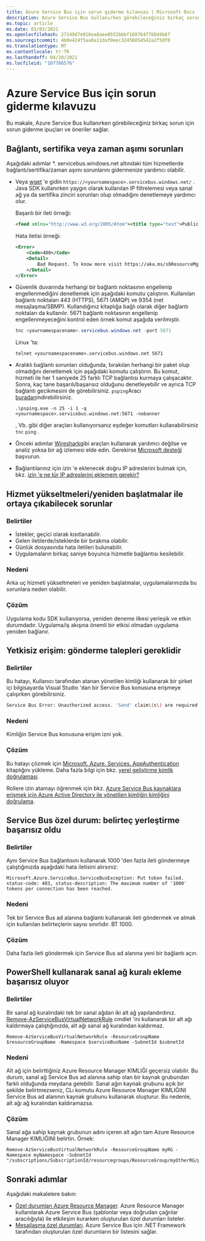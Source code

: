 ```yaml
---
title: Azure Service Bus için sorun giderme kılavuzu | Microsoft Docs
description: Azure Service Bus kullanırken görebileceğiniz birkaç sorun için sorun giderme ipuçları ve öneriler hakkında bilgi edinin.
ms.topic: article
ms.date: 03/03/2021
ms.openlocfilehash: 27249d7e016ea8aee0552bbbf1687647760d4b6f
ms.sourcegitcommit: 4b0e424f5aa8a11daf0eec32456854542a2f5df0
ms.translationtype: MT
ms.contentlocale: tr-TR
ms.lasthandoff: 04/20/2021
ms.locfileid: "107786576"
---
```

# <a name="troubleshooting-guide-for-azure-service-bus"></a>Azure Service Bus için sorun giderme kılavuzu
Bu makale, Azure Service Bus kullanırken görebileceğiniz birkaç sorun için sorun giderme ipuçları ve öneriler sağlar. 

## <a name="connectivity-certificate-or-timeout-issues"></a>Bağlantı, sertifika veya zaman aşımı sorunları
Aşağıdaki adımlar *. servicebus.windows.net altındaki tüm hizmetlerde bağlantı/sertifika/zaman aşımı sorunlarını gidermenize yardımcı olabilir. 

- Veya [wget](https://www.gnu.org/software/wget/) 'e gidin `https://<yournamespace>.servicebus.windows.net/` . Java SDK kullanırken yaygın olarak kullanılan IP filtrelemesi veya sanal ağ ya da sertifika zinciri sorunları olup olmadığını denetlemeye yardımcı olur.

    Başarılı bir ileti örneği:
    
    ```xml
    <feed xmlns="http://www.w3.org/2005/Atom"><title type="text">Publicly Listed Services</title><subtitle type="text">This is the list of publicly-listed services currently available.</subtitle><id>uuid:27fcd1e2-3a99-44b1-8f1e-3e92b52f0171;id=30</id><updated>2019-12-27T13:11:47Z</updated><generator>Service Bus 1.1</generator></feed>
    ```
    
    Hata iletisi örneği:

    ```xml
    <Error>
        <Code>400</Code>
        <Detail>
            Bad Request. To know more visit https://aka.ms/sbResourceMgrExceptions. . TrackingId:b786d4d1-cbaf-47a8-a3d1-be689cda2a98_G22, SystemTracker:NoSystemTracker, Timestamp:2019-12-27T13:12:40
        </Detail>
    </Error>
    ```
- Güvenlik duvarında herhangi bir bağlantı noktasının engellenip engellenmediğini denetlemek için aşağıdaki komutu çalıştırın. Kullanılan bağlantı noktaları 443 (HTTPS), 5671 (AMQP) ve 9354 (net mesajlaşma/SBMP). Kullandığınız kitaplığa bağlı olarak diğer bağlantı noktaları da kullanılır. 5671 bağlantı noktasının engellenip engellenmeyeceğini kontrol eden örnek komut aşağıda verilmiştir. 

    ```powershell
    tnc <yournamespacename>.servicebus.windows.net -port 5671
    ```

    Linux 'ta:

    ```shell
    telnet <yournamespacename>.servicebus.windows.net 5671
    ```
- Aralıklı bağlantı sorunları olduğunda, bırakılan herhangi bir paket olup olmadığını denetlemek için aşağıdaki komutu çalıştırın. Bu komut, hizmeti ile her 1 saniyede 25 farklı TCP bağlantısı kurmaya çalışacaktır. Sonra, kaç tane başarılı/başarısız olduğunu denetleyebilir ve ayrıca TCP bağlantı gecikmesini de görebilirsiniz. `psping`Aracı [buradan](/sysinternals/downloads/psping)indirebilirsiniz.

    ```shell
    .\psping.exe -n 25 -i 1 -q <yournamespace>.servicebus.windows.net:5671 -nobanner     
    ```
    , Vb. gibi diğer araçları kullanıyorsanız eşdeğer komutları kullanabilirsiniz `tnc` `ping` . 
- Önceki adımlar [Wireshark](https://www.wireshark.org/)gibi araçları kullanarak yardımcı değilse ve analiz yoksa bir ağ izlemesi elde edin. Gerekirse [Microsoft desteği](https://support.microsoft.com/) başvurun. 
- Bağlantılarınız için izin 'e eklenecek doğru IP adreslerini bulmak için, bkz. [izin 'e ne tür IP adreslerini eklemem gerekir?](service-bus-faq.yml#what-ip-addresses-do-i-need-to-add-to-allow-list-) 


## <a name="issues-that-may-occur-with-service-upgradesrestarts"></a>Hizmet yükseltmeleri/yeniden başlatmalar ile ortaya çıkabilecek sorunlar

### <a name="symptoms"></a>Belirtiler
- İstekler, geçici olarak kısıtlanabilir.
- Gelen iletilerde/isteklerde bir bırakma olabilir.
- Günlük dosyasında hata iletileri bulunabilir.
- Uygulamaların birkaç saniye boyunca hizmetle bağlantısı kesilebilir.

### <a name="cause"></a>Nedeni
Arka uç hizmeti yükseltmeleri ve yeniden başlatmalar, uygulamalarınızda bu sorunlara neden olabilir.

### <a name="resolution"></a>Çözüm
Uygulama kodu SDK kullanıyorsa, yeniden deneme ilkesi yerleşik ve etkin durumdadır. Uygulama/iş akışına önemli bir etkisi olmadan uygulama yeniden bağlanır.

## <a name="unauthorized-access-send-claims-are-required"></a>Yetkisiz erişim: gönderme talepleri gereklidir

### <a name="symptoms"></a>Belirtiler 
Bu hatayı, Kullanıcı tarafından atanan yönetilen kimliği kullanarak bir şirket içi bilgisayarda Visual Studio 'dan bir Service Bus konusuna erişmeye çalışırken görebilirsiniz.

```bash
Service Bus Error: Unauthorized access. 'Send' claim\(s\) are required to perform this operation.
```

### <a name="cause"></a>Nedeni
Kimliğin Service Bus konusuna erişim izni yok. 

### <a name="resolution"></a>Çözüm
Bu hatayı çözmek için [Microsoft. Azure. Services. AppAuthentication](https://www.nuget.org/packages/Microsoft.Azure.Services.AppAuthentication/) kitaplığını yükleme.  Daha fazla bilgi için bkz. [yerel geliştirme kimlik doğrulaması](/dotnet/api/overview/azure/service-to-service-authentication#local-development-authentication). 

Rollere izin atamayı öğrenmek için bkz. [Azure Service Bus kaynaklara erişmek için Azure Active Directory ile yönetilen kimliğin kimliğini doğrulama](service-bus-managed-service-identity.md).

## <a name="service-bus-exception-put-token-failed"></a>Service Bus özel durum: belirteç yerleştirme başarısız oldu

### <a name="symptoms"></a>Belirtiler
Aynı Service Bus bağlantısını kullanarak 1000 'den fazla ileti göndermeye çalıştığınızda aşağıdaki hata iletisini alırsınız: 

`Microsoft.Azure.ServiceBus.ServiceBusException: Put token failed. status-code: 403, status-description: The maximum number of '1000' tokens per connection has been reached.` 

### <a name="cause"></a>Nedeni
Tek bir Service Bus ad alanına bağlantı kullanarak ileti göndermek ve almak için kullanılan belirteçlerin sayısı sınırlıdır. BT 1000. 

### <a name="resolution"></a>Çözüm
Daha fazla ileti göndermek için Service Bus ad alanına yeni bir bağlantı açın.

## <a name="adding-virtual-network-rule-using-powershell-fails"></a>PowerShell kullanarak sanal ağ kuralı ekleme başarısız oluyor

### <a name="symptoms"></a>Belirtiler
Bir sanal ağ kuralındaki tek bir sanal ağdan iki alt ağ yapılandırdınız. [Remove-AzServiceBusVirtualNetworkRule](/powershell/module/az.servicebus/remove-azservicebusvirtualnetworkrule) cmdlet 'ini kullanarak bir alt ağı kaldırmaya çalıştığınızda, alt ağı sanal ağ kuralından kaldırmaz. 

```azurepowershell-interactive
Remove-AzServiceBusVirtualNetworkRule -ResourceGroupName $resourceGroupName -Namespace $serviceBusName -SubnetId $subnetId
```

### <a name="cause"></a>Nedeni
Alt ağ için belirttiğiniz Azure Resource Manager KIMLIĞI geçersiz olabilir. Bu durum, sanal ağ Service Bus ad alanına sahip olan bir kaynak grubundan farklı olduğunda meydana gelebilir. Sanal ağın kaynak grubunu açık bir şekilde belirtmezseniz, CLı komutu Azure Resource Manager KIMLIĞINI Service Bus ad alanının kaynak grubunu kullanarak oluşturur. Bu nedenle, alt ağı ağ kuralından kaldıramazsa. 

### <a name="resolution"></a>Çözüm
Sanal ağa sahip kaynak grubunun adını içeren alt ağın tam Azure Resource Manager KIMLIĞINI belirtin. Örnek:

```azurepowershell-interactive
Remove-AzServiceBusVirtualNetworkRule -ResourceGroupName myRG -Namespace myNamespace -SubnetId "/subscriptions/SubscriptionId/resourcegroups/ResourceGroup/myOtherRG/providers/Microsoft.Network/virtualNetworks/myVNet/subnets/mySubnet"
```

## <a name="next-steps"></a>Sonraki adımlar
Aşağıdaki makalelere bakın: 

- [Özel durumları Azure Resource Manager](service-bus-resource-manager-exceptions.md). Azure Resource Manager kullanılarak Azure Service Bus (şablonlar veya doğrudan çağrılar aracılığıyla) ile etkileşim kurarken oluşturulan özel durumları listeler.
- [Mesajlaşma özel durumları](service-bus-messaging-exceptions.md). Azure Service Bus için .NET Framework tarafından oluşturulan özel durumların bir listesini sağlar.